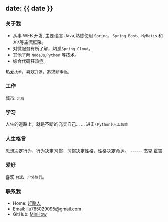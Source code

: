 date: {{ date }}
---
### 关于我
- 从事 WEB 开发, 主要语言 Java,熟练使用 `Spring`、`Spring Boot`、`MyBatis` 和`JPA`等主流框架。
- 对微服务有所了解，熟悉`Spring Cloud`。
- 其他了解 `NodeJs`,`Python` 等技术。
- 综合代码狂热症。

热爱`技术`，喜欢`开源`，追求`新事物`。

### 工作
城市: `北京`

### 学习
人生的道路上，就是不断的充实自己... ...
进击`(Python)人工智能`

### 人生格言
思想决定行为，行为决定习惯，习惯决定性格，性格决定命运。 ------ 杰克·霍吉
### 爱好
喜欢 `台球`、`户外旅行`。

### 联系我
* Home: [赶路人](https://ganlu.ren)
* Email: liu785029095@gmail.com
* GitHub: [MinHow](https://github.com/liushaojun)

